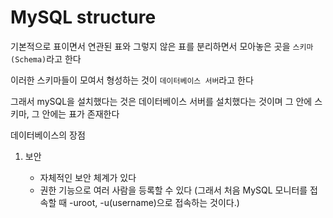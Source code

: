 # MySQL structure

기본적으로 표이면서 연관된 표와 그렇지 않은 표를 분리하면서 모아놓은 곳을 `스키마(Schema)`라고 한다

이러한 스키마들이 모여서 형성하는 것이 `데이터베이스 서버`라고 한다

그래서 mySQL을 설치했다는 것은 데이터베이스 서버를 설치했다는 것이며 그 안에 스키마, 그 안에는 표가 존재한다

데이터베이스의 장점

1. 보안

    - 자체적인 보안 체계가 있다
    - 권한 기능으로 여러 사람을 등록할 수 있다 (그래서 처음 MySQL 모니터를 접속할 때 -uroot, -u(username)으로 접속하는 것이다.)
